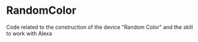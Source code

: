 # RandomColor
 Code related to the construction of the device "Random Color" and the skill to work with Alexa
